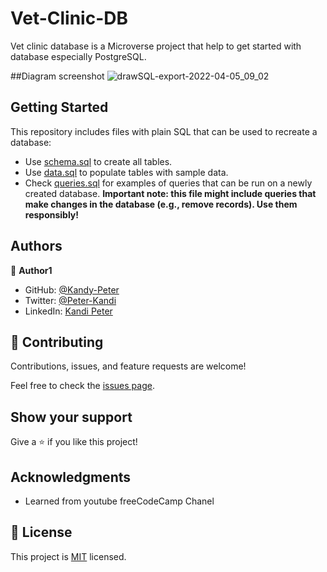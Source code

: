 # Vet-Clinic-DB

Vet clinic database is a Microverse project that help to get started with database especially  PostgreSQL.

##Diagram screenshot
![drawSQL-export-2022-04-05_09_02](https://user-images.githubusercontent.com/80612925/161698595-691efd4b-b3fa-427a-a677-988f94bcabaa.png)

## Getting Started

This repository includes files with plain SQL that can be used to recreate a database:

- Use [schema.sql](./schema.sql) to create all tables.
- Use [data.sql](./data.sql) to populate tables with sample data.
- Check [queries.sql](./queries.sql) for examples of queries that can be run on a newly created database. **Important note: this file might include queries that make changes in the database (e.g., remove records). Use them responsibly!**


## Authors

👤 **Author1**

- GitHub: [@Kandy-Peter](https://github.com/Kandy-Peter)
- Twitter: [@Peter-Kandi](https://www.linkedin.com/in/kandi-peter-a49590212)
- LinkedIn: [Kandi Peter](https://twitter.com/peter_kandy)

## 🤝 Contributing

Contributions, issues, and feature requests are welcome!

Feel free to check the [issues page](../../issues/).

## Show your support

Give a ⭐️ if you like this project!

## Acknowledgments

- Learned from youtube freeCodeCamp Chanel

## 📝 License

This project is [MIT](./MIT.md) licensed.
